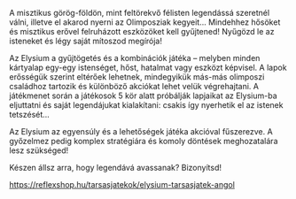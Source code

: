 A misztikus görög-földön, mint feltörekvő félisten legendássá szeretnél válni, illetve el akarod nyerni az Olimposziak kegyeit... Mindehhez hősöket és misztikus erővel felruházott eszközöket kell gyűjtened! Nyűgözd le az isteneket és légy saját mítoszod megírója!

Az Elysium a gyűjtögetés és a kombinációk játéka – melyben minden kártyalap egy-egy istenséget, hőst, hatalmat vagy eszközt képvisel. A lapok erősségük szerint eltérőek lehetnek, mindegyikük más-más olimposzi családhoz tartozik és különböző akciókat lehet velük végrehajtani. A játékmenet során a játékosok 5 kör alatt próbálják lapjaikat az Elysium-ba eljuttatni és saját legendájukat kialakítani: csakis így nyerhetik el az istenek tetszését...

Az Elysium az egyensúly és a lehetőségek játéka akcióval fűszerezve. A győzelmez pedig komplex stratégiára és komoly döntések meghozatalára lesz szükséged!

Készen állsz arra, hogy legendává avassanak? Bizonyítsd!

https://reflexshop.hu/tarsasjatekok/elysium-tarsasjatek-angol
